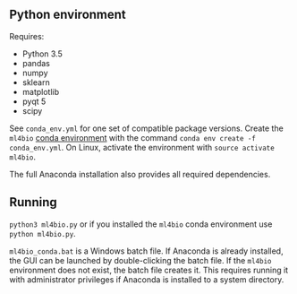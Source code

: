 ## Python environment

Requires:
- Python 3.5
- pandas
- numpy
- sklearn
- matplotlib
- pyqt 5
- scipy

See `conda_env.yml` for one set of compatible package versions.
Create the `ml4bio` [conda environment](https://conda.io/docs/user-guide/tasks/manage-environments.html) with the command `conda env create -f conda_env.yml`.
On Linux, activate the environment with `source activate ml4bio`.

The full Anaconda installation also provides all required dependencies.

## Running

`python3 ml4bio.py` or if you installed the `ml4bio` conda environment use `python ml4bio.py`.

`ml4bio_conda.bat` is a Windows batch file.
If Anaconda is already installed, the GUI can be launched by double-clicking the batch file.
If the `ml4bio` environment does not exist, the batch file creates it.
This requires running it with administrator privileges if Anaconda is installed to a system directory.
